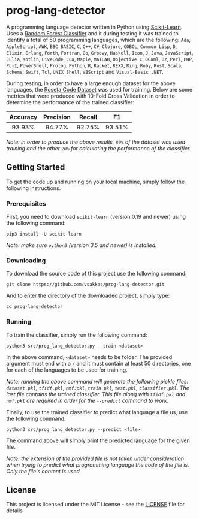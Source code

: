 # prog-lang-detector
A programming language detector written in Python using [Scikit-Learn](https://github.com/scikit-learn/scikit-learn). Uses a [Random Forest Classifier](https://en.wikipedia.org/wiki/Random_forest) and it during testing it was trained to identify a total of 50 programming languages, which are the following: `Ada`, `AppleScript`, `AWK`, `BBC BASIC`, `C`, `C++`, `C#`, `Clojure`, `COBOL`, `Common Lisp`, `D`, `Elixir`, `Erlang`, `Forth`, `Fortran`, `Go`, `Groovy`, `Haskell`, `Icon`, `J`, `Java`, `JavaScript`, `Julia`, `Kotlin`, `LiveCode`, `Lua`, `Maple`, `MATLAB`, `Objective C`, `OCaml`, `Oz`, `Perl`, `PHP`, `PL-I`, `PowerShell`, `Prolog`, `Python`, `R`, `Racket`, `REXX`, `Ring`, `Ruby`, `Rust`, `Scala`, `Scheme`, `Swift`, `Tcl`, `UNIX Shell`, `VBScript` and `Visual-Basic .NET`.

During testing, in order to have a large enough dataset for the above languages, the [Roseta Code Dataset](https://github.com/acmeism/RosettaCodeData) was used for training. Below are some metrics that were produced with 10-Fold Cross Validation in order to determine the performance of the trained classifier:

| Accuracy | Precision | Recall  | F1   |
| :-------:|:---------:|:-------:|:----:|
| 93.93%   | 94.77%    | 92.75%  |93.51%|

*Note: in order to produce the above results, `80%` of the dataset was used training and the other `20%` for calculating the performance of the classifier.*

## Getting Started

To get the code up and running on your local machine, simply follow the following instructions.

### Prerequisites

First, you need to download `scikit-learn` (version 0.19 and newer) using the following command:

```
pip3 install -U scikit-learn
```

*Note: make sure `python3` (version 3.5 and newer) is installed.*

### Downloading

To download the source code of this project use the following command:

```
git clone https://github.com/vsakkas/prog-lang-detector.git
```

And to enter the directory of the downloaded project, simply type:
```
cd prog-lang-detector
```

### Running

To train the classifier, simply run the following command:

```
python3 src/prog_lang_detector.py --train <dataset>
```
In the above command, `<dataset>` needs to be folder. The provided argument must end with a `/` and it must contain at least 50 directories, one for each of the languages to be used for training.

*Note: running the above command will generate the following pickle files: `dataset.pkl`, `tfidf.pkl`, `nmf.pkl`, `train.pkl`,  `test.pkl`, `classifier.pkl`. The last file contains the trained classifier. This file along with `tfidf.pkl` and `nmf.pkl` are required in order for the `--predict` command to work.*
 
Finally, to use the trained classifier to predict what language a file us, use the following command:

```
python3 src/prog_lang_detector.py --predict <file>
```

The command above will simply print the predicted language for the given file.

*Note: the extension of the provided file is not taken under consideration when trying to predict what programming language the code of the file is. Only the file's content is used.*

## License

This project is licensed under the MIT License - see the [LICENSE](LICENSE) file for details


